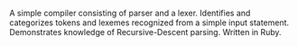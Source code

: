 A simple compiler consisting of parser and a lexer. 
Identifies and categorizes tokens and lexemes recognized from a simple input statement.
Demonstrates knowledge of Recursive-Descent parsing.
Written in Ruby.
